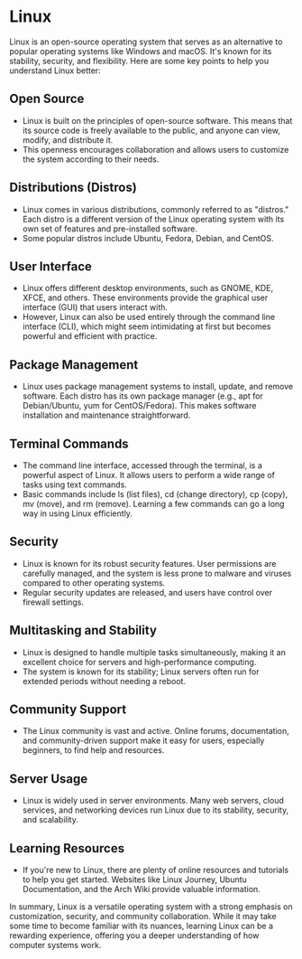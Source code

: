 # Linux
Linux is an open-source operating system that serves as an alternative to popular operating systems like Windows and macOS. It's known for its stability, security, and flexibility. Here are some key points to help you understand Linux better:

## Open Source

- Linux is built on the principles of open-source software. This means that its source code is freely available to the public, and anyone can view, modify, and distribute it.
- This openness encourages collaboration and allows users to customize the system according to their needs.
## Distributions (Distros)

- Linux comes in various distributions, commonly referred to as "distros." Each distro is a different version of the Linux operating system with its own set of features and pre-installed software.
- Some popular distros include Ubuntu, Fedora, Debian, and CentOS.
## User Interface

- Linux offers different desktop environments, such as GNOME, KDE, XFCE, and others. These environments provide the graphical user interface (GUI) that users interact with.
- However, Linux can also be used entirely through the command line interface (CLI), which might seem intimidating at first but becomes powerful and efficient with practice.
## Package Management

- Linux uses package management systems to install, update, and remove software. Each distro has its own package manager (e.g., apt for Debian/Ubuntu, yum for CentOS/Fedora). This makes software installation and maintenance straightforward.
## Terminal Commands

- The command line interface, accessed through the terminal, is a powerful aspect of Linux. It allows users to perform a wide range of tasks using text commands.
- Basic commands include ls (list files), cd (change directory), cp (copy), mv (move), and rm (remove). Learning a few commands can go a long way in using Linux efficiently.
## Security

- Linux is known for its robust security features. User permissions are carefully managed, and the system is less prone to malware and viruses compared to other operating systems.
- Regular security updates are released, and users have control over firewall settings.
## Multitasking and Stability

- Linux is designed to handle multiple tasks simultaneously, making it an excellent choice for servers and high-performance computing.
- The system is known for its stability; Linux servers often run for extended periods without needing a reboot.
## Community Support

- The Linux community is vast and active. Online forums, documentation, and community-driven support make it easy for users, especially beginners, to find help and resources.
## Server Usage

- Linux is widely used in server environments. Many web servers, cloud services, and networking devices run Linux due to its stability, security, and scalability.
## Learning Resources

- If you're new to Linux, there are plenty of online resources and tutorials to help you get started. Websites like Linux Journey, Ubuntu Documentation, and the Arch Wiki provide valuable information.

In summary, Linux is a versatile operating system with a strong emphasis on customization, security, and community collaboration. While it may take some time to become familiar with its nuances, learning Linux can be a rewarding experience, offering you a deeper understanding of how computer systems work.
